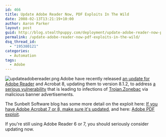 ```yaml
---
id: 466
title: Update Adobe Reader Now, PDF Exploits In The Wild
date: 2008-02-13T13:21:19+10:00
author: Aaron Parker
layout: post
guid: http://blog.stealthpuppy.com/deployment/update-adobe-reader-now-pdf-exploits-in-the-wild
permalink: /update-adobe-reader-now-pdf-exploits-in-the-wild/
dsq_thread_id:
  - "195380121"
categories:
  - Automation
tags:
  - Adobe
---
```

<img align="left" src="https://stealthpuppy.com/media/2008/02/updateadobereader.png" alt="updateadobereader.png" />Adobe have recently released [an update for Adobe Reader](http://www.adobe.com/products/acrobat/readstep2_allversions.html) and Acrobat 8, updating them to version 8.1.2, to address [a serious vulnerability](http://www.adobe.com/support/security/advisories/apsa08-01.html) that is leading to infections of [Trojan.Zonebac](http://www.symantec.com/security_response/writeup.jsp?docid=2006-091612-5500-99) via malicious banner advertisements.

The Sunbelt Software blog has some more detail on the exploit here: [If you have Adobe Acrobat 7 or 8, make sure it's updated](http://sunbeltblog.blogspot.com/2008/02/if-you-have-adobe-acrobat-7-or-8-makes.html), and here: [Adobe PDF exploit](http://sunbeltblog.blogspot.com/2008/02/adobe-pdf-exploit.html).

If you're still using Adobe Reader 6 or 7, you should seriously consider updating now.